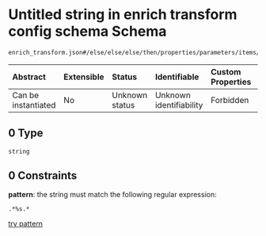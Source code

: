 # Untitled string in enrich transform config schema Schema

```txt
enrich_transform.json#/else/else/else/then/properties/parameters/items/0
```



| Abstract            | Extensible | Status         | Identifiable            | Custom Properties | Additional Properties | Access Restrictions | Defined In                                                                      |
| :------------------ | :--------- | :------------- | :---------------------- | :---------------- | :-------------------- | :------------------ | :------------------------------------------------------------------------------ |
| Can be instantiated | No         | Unknown status | Unknown identifiability | Forbidden         | Allowed               | none                | [enrich\_transform.json\*](../out/enrich_transform.json "open original schema") |

## 0 Type

`string`

## 0 Constraints

**pattern**: the string must match the following regular expression:&#x20;

```regexp
.*%s.*
```

[try pattern](https://regexr.com/?expression=.*%25s.* "try regular expression with regexr.com")
